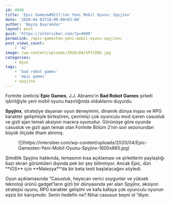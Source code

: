 ```yaml
---
id: 4940
title: 'Epic Games&#8217;ten Yeni Mobil Oyunu: Spyjinx'
date: '2020-04-03T18:00:00+03:00'
author: 'Beyza Bayrakdar'
layout: post
guid: 'https://intersiber.com/?p=4940'
permalink: /epic-gamesten-yeni-mobil-oyunu-spyjinx/
post_views_count:
    - '42'
image: /wp-content/uploads/2020/04/SPYJINX.jpg
categories:
    - Oyun
tags:
    - 'bad robot games'
    - 'epic games'
    - spyjinx
---
```


Fortnite üreticisi **Epic Games**, J.J. Abrams’ın **Bad Robot Games** şirketi işbirliğiyle yeni mobil oyunu hazırlığında olduklarını duyurdu.

**Spyjinx**, stratejiye dayanan oyun deneyimini, dinamik dünya inşası ve RPG karakter gelişimiyle birleştiren, çevrimiçi çok oyunculu mod içeren casusluk ve gizli ajan temalı aksiyon macera oyunudur. Görünüşe göre oyunda casusluk ve gizli ajan temalı olan Fortnite Bölüm 2’nin son sezonundan büyük ölçüde ilham alınmış.

<figure class="wp-block-image size-large">![](https://intersiber.com/wp-content/uploads/2020/04/Epic-Gamesten-Yeni-Mobil-Oyunu-Spyjinx-1600x865.jpg)</figure>Şimdilik Spyjinx hakkında, temasının kısa açıklaması ve şirketlerin paylaştığı bazı ekran görüntüleri dışında pek bir şey bilinmiyor. Ancak Epic, dün **iOS** için **Malezya**‘da bir beta testi başlatacağını söyledi.

Oyun açıklamasında “Casusluk, heyecan verici soygunlar ve yüksek teknoloji ürünü gadget’ların gizli bir dünyasında yer alan Spyjinx, aksiyon stratejisi oyunu, RPG karakter gelişimi ve kafa kafaya çok oyunculu oyunun eşsiz bir karışımıdır. Senin hedefin ne? Nihai casusun beyni ol ”diyor.